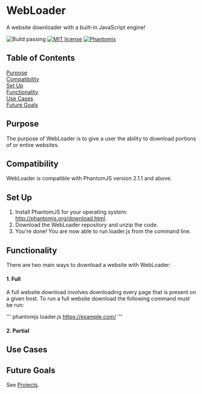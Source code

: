 # WebLoader
A website downloader with a built-in JavaScript engine!

![Build passing](https://img.shields.io/badge/build-passing-brightgreen.svg)
[![MIT license](https://img.shields.io/badge/license-MIT-blue.svg)](https://github.com/isaiahnields/SearchQueue/blob/master/LICENSE)
[![Phantomjs](https://img.shields.io/badge/phantomjs-2.1.1-800080.svg)](http://phantomjs.org/)

## Table of Contents

[Purpose](#purpose)<br />
[Compatibility](#compatibility)<br />
[Set Up](#set-up)<br />
[Functionality](#functionality)<br />
[Use Cases](#use-cases)<br />
[Future Goals](#future-goals)<br />

## Purpose

The purpose of WebLoader is to give a user the ability to download portions of or entire websites.

## Compatibility

WebLoader is compatible with PhantomJS version 2.1.1 and above.

## Set Up

1. Install PhantomJS for your operating system: http://phantomjs.org/download.html.
2. Download the WebLoader repository and unzip the code.
3. You're done! You are now able to run loader.js from the command line.

## Functionality

There are two main ways to download a website with WebLoader:

#### 1. Full

A full website download involves downloading every page that is present on a given host. To run a full website download the following command must be run:

'''
phantomjs loader.js https://example.com/
'''

#### 2. Partial

## Use Cases

## Future Goals

See [Projects](https://github.com/isaiahnields/CompetitorScraper/projects).
